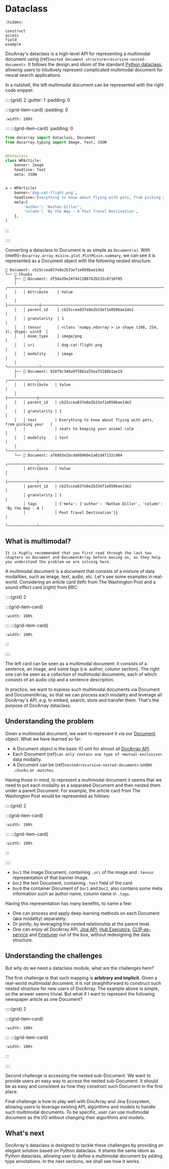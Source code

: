 # Dataclass

```{toctree}
:hidden:

construct
access
field
example
```


DocArray's dataclass is a high-level API for representing a multimodal document using {ref}`nested Document structure<recursive-nested-document>`. It follows the design and idiom of the standard [Python dataclass](https://docs.python.org/3/library/dataclasses.html), allowing users to intuitively represent complicated multimodal document for neural search applications. 

In a nutshell, the left multimodal document can be represented with the right code snippet:

::::{grid} 2
:gutter: 1
:padding: 0

:::{grid-item-card}
:padding: 0

```{figure} img/image-mmdoc-example.png
:width: 100%
```

:::
:::{grid-item-card}
:padding: 0

```python
from docarray import dataclass, Document
from docarray.typing import Image, Text, JSON


@dataclass
class WPArticle:
    banner: Image
    headline: Text
    meta: JSON


a = WPArticle(
    banner='dog-cat-flight.png',
    headline='Everything to know about flying with pets, from picking your seats to keeping your animal calm',
    meta={
        'author': 'Nathan Diller',
        'column': 'By the Way - A Post Travel Destination',
    },
)
```


:::

::::


Converting a dataclass to Document is as simple as `Document(a)`. With {meth}`~docarray.array.mixins.plot.PlotMixin.summary`, we can see it is represented as a Document object with the following nested structure:

```text
📄 Document: cb25ccea837e8e2b33ef1e050bae1de2
└── 💠 Chunks
    ├── 📄 Document: df56a39e24f441108742b533c8710705
    │   ╭──────────────┬───────────────────────────────────────────────────────────────╮
    │   │ Attribute    │ Value                                                         │
    │   ├──────────────┼───────────────────────────────────────────────────────────────┤
    │   │ parent_id    │ cb25ccea837e8e2b33ef1e050bae1de2                              │
    │   │ granularity  │ 1                                                             │
    │   │ tensor       │ <class 'numpy.ndarray'> in shape (198, 254, 3), dtype: uint8  │
    │   │ mime_type    │ image/png                                                     │
    │   │ uri          │ dog-cat-flight.png                                            │
    │   │ modality     │ image                                                         │
    │   ╰──────────────┴───────────────────────────────────────────────────────────────╯
    ├── 📄 Document: 828f9c346a9f5862a55ea75188b1ae19
    │   ╭─────────────┬────────────────────────────────────────────────────────────────╮
    │   │ Attribute   │ Value                                                          │
    │   ├─────────────┼────────────────────────────────────────────────────────────────┤
    │   │ parent_id   │ cb25ccea837e8e2b33ef1e050bae1de2                               │
    │   │ granularity │ 1                                                              │
    │   │ text        │ Everything to know about flying with pets, from picking your   │
    │   │             │ seats to keeping your animal calm                              │
    │   │ modality    │ text                                                           │
    │   ╰─────────────┴────────────────────────────────────────────────────────────────╯
    └── 📄 Document: a76803e1bcddd0960e1a01d47132c064
        ╭─────────────┬────────────────────────────────────────────────────────────────╮
        │ Attribute   │ Value                                                          │
        ├─────────────┼────────────────────────────────────────────────────────────────┤
        │ parent_id   │ cb25ccea837e8e2b33ef1e050bae1de2                               │
        │ granularity │ 1                                                              │
        │ tags        │ {'meta': {'author': 'Nathan Diller', 'column': 'By the Way - A │
        │             │ Post Travel Destination'}}                                     │
        ╰─────────────┴────────────────────────────────────────────────────────────────╯
```


## What is multimodal?


```{tip}
It is highly recommended that you first read through the last two chapters on Document and DocumentArray before moving on, as they help you understand the problem we are solving here.
```

A multimodal document is a document that consists of a mixture of data modalities, such as image, text, audio, etc. Let's see some examples in real-world. Considering an article card (left) from The Washington Post and a sound effect card (right) from BBC:


::::{grid} 2

:::{grid-item-card}

```{figure} img/image-mmdoc-example.png
:width: 100%
```

:::
:::{grid-item-card}

```{figure} img/sound-mmdoc-example.png
:width: 100%
```

:::

::::


The left card can be seen as a multimodal document: it consists of a sentence, an image, and some tags (i.e. author, column section). The right one can be seen as a collection of multimodal documents, each of which consists of an audio clip and a sentence description.


In practice, we want to express such multimodal documents via Document and DocumentArray, so that we can process each modality and leverage all DocArray's API, e.g. to embed, search, store and transfer them. That's the purpose of DocArray dataclass. 

## Understanding the problem

Given a multimodal document, we want to represent it via our [Document](../document/index.md) object. What we have learned so far:
- A Document object is the basic IO unit for almost all [DocArray API](../document/fluent-interface.md).
- Each Document {ref}`can only contain one type of <mutual-exclusive>` data modality.
- A Document can be {ref}`nested<recursive-nested-document>` under `.chunks` or `.matches`.

Having those in mind, to represent a multimodal document it seems that we need to put each modality as a separated Document and then nested them under a parent Document. For example, the article card from The Washington Post would be represented as follows:

::::{grid} 2

:::{grid-item-card}

```{figure} img/image-mmdoc-example.png
:width: 100%
```

:::
:::{grid-item-card}

```{figure} img/mmdoc-example.svg
:width: 100%
```

:::

::::

- `Doc1` the image Document, containing `.uri` of the image and `.tensor` representation of that banner image.
- `Doc2` the text Document, containing `.text` field of the card
- `Doc0` the container Document of `Doc1` and `Doc2`, also contains some meta information such as author name, column name in `.tags`.

Having this representation has many benefits, to name a few:
- One can process and apply deep learning methods on each Document (aka modality) separately.
- Or _jointly_, by leveraging the nested relationship at the parent level.
- One can enjoy all DocArray API, [Jina API](https://github.com/jina-ai/jina), [Hub Executors](https://hub.jina.ai), [CLIP-as-service](https://clip-as-service.jina.ai/) and [Finetuner](https://github.com/jina-ai/finetuner) out of the box, without redesigning the data structure.

## Understanding the challenges

But why do we need a dataclass module, what are the challenges here? 

The first challenge is that such mapping is **arbitrary and implicit**. Given a real-world multimodal document, it is not straightforward to construct such nested structure for new users of DocArray. The example above is simple, so the answer seems trivial. But what if I want to represent the following newspaper article as one Document? 

::::{grid} 2

:::{grid-item-card}

```{figure} img/complicate-example.png
:width: 100%
```

:::
:::{grid-item-card}

```{figure} img/mmdoc-complicated.svg
:width: 100%
```

:::

::::

Second challenge is accessing the nested sub-Document. We want to provide users an easy way to access the nested sub-Document. It should be as easy and consistent as how they construct such Document in the first place.

Final challenge is how to play well with DocArray and Jina Ecosystem, allowing users to leverage existing API, algorithms and models to handle such multimodal documents. To be specific, user can use multimodal document as the I/O without changing their algorithms and models.   

## What's next

DocArray's dataclass is designed to tackle these challenges by providing an elegant solution based on Python dataclass. It shares the same idiom as Python dataclass, allowing user to define a multimodal document by adding type annotations. In the next sections, we shall see how it works.

